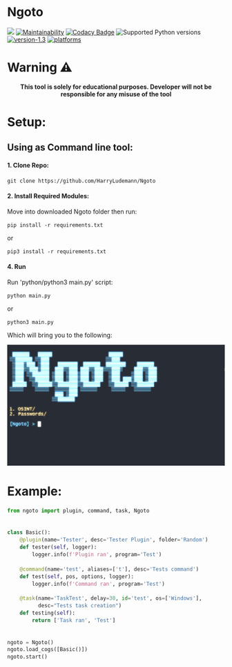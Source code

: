 # Ngoto
[![](https://github.com/HarryLudemann/Ngoto/workflows/pytests/badge.svg)]()
[![Maintainability](https://api.codeclimate.com/v1/badges/08e4dc1f109aaa6c4f75/maintainability)](https://codeclimate.com/github/HarryLudemann/Ngoto/maintainability)
[![Codacy Badge](https://app.codacy.com/project/badge/Grade/f50d18ce111d4faf99ff411b5129e920)](https://www.codacy.com/gh/HarryLudemann/Ngoto/dashboard?utm_source=github.com&amp;utm_medium=referral&amp;utm_content=HarryLudemann/Ngoto&amp;utm_campaign=Badge_Grade)
![Supported Python versions](https://img.shields.io/badge/python-3.8+-blue.svg)
[![version-1.3](https://img.shields.io/badge/version-0.0.33-blue)](https://github.com/Datalux/Osintgram/releases/tag/1.3)
[![platforms](https://img.shields.io/badge/platform-windows%20%7C%20linux-blue)](https://github.com/loseys/Oblivion/)


# Warning :warning:

<p align="center"><b>This tool is solely for educational purposes. Developer will not be responsible for any misuse of the tool</b></p>    

# Setup:
## Using as Command line tool:
#### 1. Clone Repo:
```
git clone https://github.com/HarryLudemann/Ngoto
```

#### 2. Install Required Modules:
Move into downloaded Ngoto folder then run:
```
pip install -r requirements.txt
```
or
```
pip3 install -r requirements.txt
```

#### 4. Run
Run 'python/python3 main.py' script:
```
python main.py
```
or
```
python3 main.py
```
Which will bring you to the following:

![](.github/LaunchScreen.png)

# Example:

```python
from ngoto import plugin, command, task, Ngoto


class Basic():
    @plugin(name='Tester', desc='Tester Plugin', folder='Random')
    def tester(self, logger):
        logger.info(f'Plugin ran', program='Test')

    @command(name='test', aliases=['t'], desc='Tests command')
    def test(self, pos, options, logger):
        logger.info(f'Command ran', program='Test')

    @task(name='TaskTest', delay=30, id='test', os=['Windows'],
          desc="Tests task creation")
    def testing(self):
        return ['Task ran', 'Test']


ngoto = Ngoto()
ngoto.load_cogs([Basic()])
ngoto.start()
```
